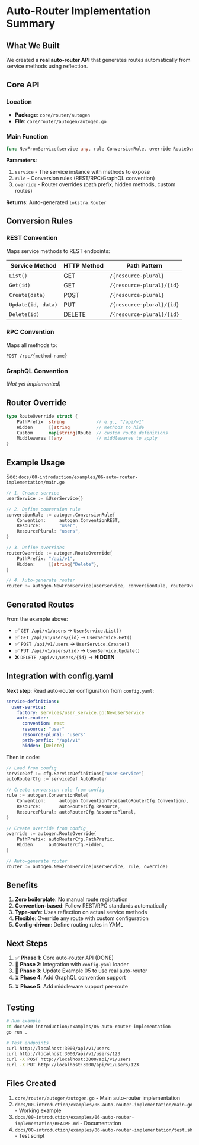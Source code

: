 # Auto-Router Implementation Summary

## What We Built

We created a **real auto-router API** that generates routes automatically from service methods using reflection.

## Core API

### Location
- **Package**: `core/router/autogen`
- **File**: `core/router/autogen/autogen.go`

### Main Function

```go
func NewFromService(service any, rule ConversionRule, override RouteOverride) lokstra.Router
```

**Parameters**:
1. `service` - The service instance with methods to expose
2. `rule` - Conversion rules (REST/RPC/GraphQL convention)
3. `override` - Router overrides (path prefix, hidden methods, custom routes)

**Returns**: Auto-generated `lokstra.Router`

## Conversion Rules

### REST Convention

Maps service methods to REST endpoints:

| Service Method | HTTP Method | Path Pattern |
|---|---|---|
| `List()` | GET | `/{resource-plural}` |
| `Get(id)` | GET | `/{resource-plural}/{id}` |
| `Create(data)` | POST | `/{resource-plural}` |
| `Update(id, data)` | PUT | `/{resource-plural}/{id}` |
| `Delete(id)` | DELETE | `/{resource-plural}/{id}` |

### RPC Convention

Maps all methods to:
```
POST /rpc/{method-name}
```

### GraphQL Convention

_(Not yet implemented)_

## Router Override

```go
type RouteOverride struct {
    PathPrefix  string            // e.g., "/api/v1"
    Hidden      []string          // methods to hide
    Custom      map[string]Route  // custom route definitions
    Middlewares []any             // middlewares to apply
}
```

## Example Usage

See: `docs/00-introduction/examples/06-auto-router-implementation/main.go`

```go
// 1. Create service
userService := &UserService{}

// 2. Define conversion rule
conversionRule := autogen.ConversionRule{
    Convention:     autogen.ConventionREST,
    Resource:       "user",
    ResourcePlural: "users",
}

// 3. Define overrides
routerOverride := autogen.RouteOverride{
    PathPrefix: "/api/v1",
    Hidden:     []string{"Delete"},
}

// 4. Auto-generate router
router := autogen.NewFromService(userService, conversionRule, routerOverride)
```

## Generated Routes

From the example above:
- ✅ `GET /api/v1/users` → `UserService.List()`
- ✅ `GET /api/v1/users/{id}` → `UserService.Get()`
- ✅ `POST /api/v1/users` → `UserService.Create()`
- ✅ `PUT /api/v1/users/{id}` → `UserService.Update()`
- ❌ `DELETE /api/v1/users/{id}` → **HIDDEN**

## Integration with config.yaml

**Next step**: Read auto-router configuration from `config.yaml`:

```yaml
service-definitions:
  user-service:
    factory: services/user_service.go:NewUserService
    auto-router:
      convention: rest
      resource: "user"
      resource-plural: "users"
      path-prefix: "/api/v1"
      hidden: [Delete]
```

Then in code:

```go
// Load from config
serviceDef := cfg.ServiceDefinitions["user-service"]
autoRouterCfg := serviceDef.AutoRouter

// Create conversion rule from config
rule := autogen.ConversionRule{
    Convention:     autogen.ConventionType(autoRouterCfg.Convention),
    Resource:       autoRouterCfg.Resource,
    ResourcePlural: autoRouterCfg.ResourcePlural,
}

// Create override from config
override := autogen.RouteOverride{
    PathPrefix: autoRouterCfg.PathPrefix,
    Hidden:     autoRouterCfg.Hidden,
}

// Auto-generate router
router := autogen.NewFromService(userService, rule, override)
```

## Benefits

1. **Zero boilerplate**: No manual route registration
2. **Convention-based**: Follow REST/RPC standards automatically
3. **Type-safe**: Uses reflection on actual service methods
4. **Flexible**: Override any route with custom configuration
5. **Config-driven**: Define routing rules in YAML

## Next Steps

1. ✅ **Phase 1**: Core auto-router API (DONE)
2. 🔄 **Phase 2**: Integration with `config.yaml` loader
3. 🔄 **Phase 3**: Update Example 05 to use real auto-router
4. ⏳ **Phase 4**: Add GraphQL convention support
5. ⏳ **Phase 5**: Add middleware support per-route

## Testing

```bash
# Run example
cd docs/00-introduction/examples/06-auto-router-implementation
go run .

# Test endpoints
curl http://localhost:3000/api/v1/users
curl http://localhost:3000/api/v1/users/123
curl -X POST http://localhost:3000/api/v1/users
curl -X PUT http://localhost:3000/api/v1/users/123
```

## Files Created

1. `core/router/autogen/autogen.go` - Main auto-router implementation
2. `docs/00-introduction/examples/06-auto-router-implementation/main.go` - Working example
3. `docs/00-introduction/examples/06-auto-router-implementation/README.md` - Documentation
4. `docs/00-introduction/examples/06-auto-router-implementation/test.sh` - Test script
